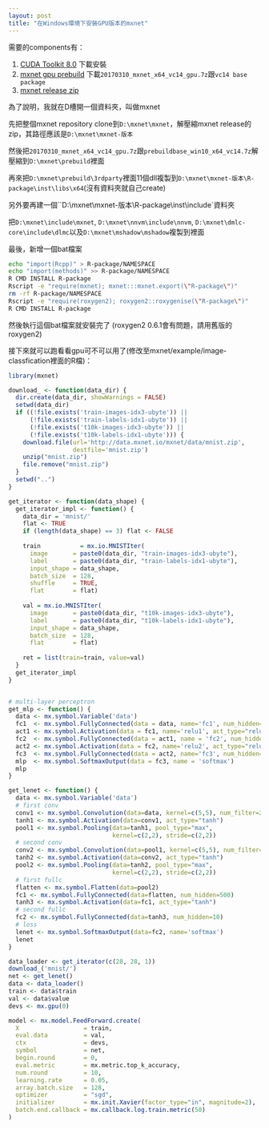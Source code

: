 ```yaml
---
layout: post
title: "在Windows環境下安裝GPU版本的mxnet"
---
```


需要的components有：

1. [CUDA Toolkit 8.0](https://developer.nvidia.com/cuda-toolkit) 下載安裝
2. [mxnet gpu prebuild](https://github.com/yajiedesign/mxnet/releases) 下載`20170310_mxnet_x64_vc14_gpu.7z`跟`vc14 base package`
3. [mxnet release zip](https://github.com/dmlc/mxnet/releases) 

為了說明，我就在D槽開一個資料夾，叫做mxnet

先把整個mxnet repository clone到`D:\mxnet\mxnet`，解壓縮mxnet release的zip，其路徑應該是`D:\mxnet\mxnet-版本`

然後把`20170310_mxnet_x64_vc14_gpu.7z`跟`prebuildbase_win10_x64_vc14.7z`解壓縮到`D:\mxnet\prebuild`裡面

再來把`D:\mxnet\prebuild\3rdparty`裡面11個dll複製到`D:\mxnet\mxnet-版本\R-package\inst\libs\x64`(沒有資料夾就自己create)

另外要再建一個``D:\mxnet\mxnet-版本\R-package\inst\include`資料夾

把`D:\mxnet\include\mxnet`, `D:\mxnet\nnvm\include\nnvm`, `D:\mxnet\dmlc-core\include\dlmc`以及`D:\mxnet\mshadow\mshadow`複製到裡面

最後，新增一個bat檔案

``` bash
echo "import(Rcpp)" > R-package/NAMESPACE
echo "import(methods)" >> R-package/NAMESPACE
R CMD INSTALL R-package
Rscript -e "require(mxnet); mxnet:::mxnet.export(\"R-package\")"
rm -rf R-package/NAMESPACE
Rscript -e "require(roxygen2); roxygen2::roxygenise(\"R-package\")"
R CMD INSTALL R-package
```

然後執行這個bat檔案就安裝完了 (roxygen2 0.6.1會有問題，請用舊版的roxygen2)

接下來就可以跑看看gpu可不可以用了(修改至mxnet/example/image-classfication裡面的R檔)：

``` R
library(mxnet)

download_ <- function(data_dir) {
  dir.create(data_dir, showWarnings = FALSE)
  setwd(data_dir)
  if ((!file.exists('train-images-idx3-ubyte')) ||
      (!file.exists('train-labels-idx1-ubyte')) ||
      (!file.exists('t10k-images-idx3-ubyte')) ||
      (!file.exists('t10k-labels-idx1-ubyte'))) {
    download.file(url='http://data.mxnet.io/mxnet/data/mnist.zip',
                  destfile='mnist.zip')
    unzip("mnist.zip")
    file.remove("mnist.zip")
  }
  setwd("..")
}

get_iterator <- function(data_shape) {
  get_iterator_impl <- function() {
    data_dir = 'mnist/'
    flat <- TRUE
    if (length(data_shape) == 3) flat <- FALSE
    
    train           = mx.io.MNISTIter(
      image       = paste0(data_dir, "train-images-idx3-ubyte"),
      label       = paste0(data_dir, "train-labels-idx1-ubyte"),
      input_shape = data_shape,
      batch_size  = 128,
      shuffle     = TRUE,
      flat        = flat)
    
    val = mx.io.MNISTIter(
      image       = paste0(data_dir, "t10k-images-idx3-ubyte"),
      label       = paste0(data_dir, "t10k-labels-idx1-ubyte"),
      input_shape = data_shape,
      batch_size  = 128,
      flat        = flat)
    
    ret = list(train=train, value=val)
  }
  get_iterator_impl
}


# multi-layer perceptron
get_mlp <- function() {
  data <- mx.symbol.Variable('data')
  fc1  <- mx.symbol.FullyConnected(data = data, name='fc1', num_hidden=128)
  act1 <- mx.symbol.Activation(data = fc1, name='relu1', act_type="relu")
  fc2  <- mx.symbol.FullyConnected(data = act1, name = 'fc2', num_hidden = 64)
  act2 <- mx.symbol.Activation(data = fc2, name='relu2', act_type="relu")
  fc3  <- mx.symbol.FullyConnected(data = act2, name='fc3', num_hidden=10)
  mlp  <- mx.symbol.SoftmaxOutput(data = fc3, name = 'softmax')
  mlp
}

get_lenet <- function() {
  data <- mx.symbol.Variable('data')
  # first conv
  conv1 <- mx.symbol.Convolution(data=data, kernel=c(5,5), num_filter=20)
  tanh1 <- mx.symbol.Activation(data=conv1, act_type="tanh")
  pool1 <- mx.symbol.Pooling(data=tanh1, pool_type="max",
                             kernel=c(2,2), stride=c(2,2))
  # second conv
  conv2 <- mx.symbol.Convolution(data=pool1, kernel=c(5,5), num_filter=50)
  tanh2 <- mx.symbol.Activation(data=conv2, act_type="tanh")
  pool2 <- mx.symbol.Pooling(data=tanh2, pool_type="max",
                             kernel=c(2,2), stride=c(2,2))
  # first fullc
  flatten <- mx.symbol.Flatten(data=pool2)
  fc1 <- mx.symbol.FullyConnected(data=flatten, num_hidden=500)
  tanh3 <- mx.symbol.Activation(data=fc1, act_type="tanh")
  # second fullc
  fc2 <- mx.symbol.FullyConnected(data=tanh3, num_hidden=10)
  # loss
  lenet <- mx.symbol.SoftmaxOutput(data=fc2, name='softmax')
  lenet
}

data_loader <- get_iterator(c(28, 28, 1))
download_('mnist/')
net <- get_lenet()
data <- data_loader()
train <- data$train
val <- data$value  
devs <- mx.gpu(0)

model <- mx.model.FeedForward.create(
  X                  = train,
  eval.data          = val,
  ctx                = devs,
  symbol             = net,
  begin.round        = 0,
  eval.metric        = mx.metric.top_k_accuracy,
  num.round          = 10,
  learning.rate      = 0.05,
  array.batch.size   = 128,
  optimizer          = "sgd",
  initializer        = mx.init.Xavier(factor_type="in", magnitude=2),
  batch.end.callback = mx.callback.log.train.metric(50)
)
```
